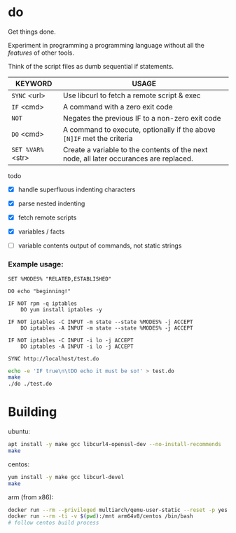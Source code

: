 # do

Get things done.

Experiment in programming a programming language without all the *features* of other tools.

Think of the script files as dumb sequential if statements.


| KEYWORD      | USAGE   |
|--------------|---------|
| `SYNC` &lt;url&gt; | Use libcurl to fetch a remote script & exec |
| `IF` &lt;cmd&gt;   | A command with a zero exit code |
| `NOT`              | Negates the previous IF to a non-zero exit code |
| `DO` &lt;cmd&gt;   | A command to execute, optionally if the above `[N]IF` met the criteria |
| `SET %VAR%` &lt;str&gt; | Create a variable to the contents of the next node, all later occurances are replaced. |


todo

- [x] handle superfluous indenting characters
- [x] parse nested indenting
- [x] fetch remote scripts
- [x] variables / facts
- [ ] variable contents output of commands, not static strings


### Example usage:
```text
SET %MODES% "RELATED,ESTABLISHED"

DO echo "beginning!"

IF NOT rpm -q iptables
    DO yum install iptables -y

IF NOT iptables -C INPUT -m state --state %MODES% -j ACCEPT
    DO iptables -A INPUT -m state --state %MODES% -j ACCEPT

IF NOT iptables -C INPUT -i lo -j ACCEPT
    DO iptables -A INPUT -i lo -j ACCEPT

SYNC http://localhost/test.do

```

```bash
echo -e 'IF true\n\tDO echo it must be so!' > test.do
make
./do ./test.do
```


# Building

ubuntu: 
```bash
apt install -y make gcc libcurl4-openssl-dev --no-install-recommends
make
```

centos: 
```bash
yum install -y make gcc libcurl-devel
make
```

arm (from x86):
```bash
docker run --rm --privileged multiarch/qemu-user-static --reset -p yes
docker run --rm -ti -v $(pwd):/mnt arm64v8/centos /bin/bash
# follow centos build process
```
